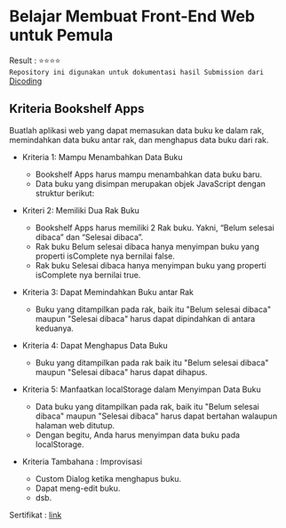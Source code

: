 # Belajar Membuat Front-End Web untuk Pemula

Result : ⭐⭐⭐⭐
<br> `Repository ini digunakan untuk dokumentasi hasil Submission dari` [Dicoding](https://www.dicoding.com/academies/315)

## Kriteria Bookshelf Apps
Buatlah aplikasi web yang dapat memasukan data buku ke dalam rak, memindahkan data buku antar rak, dan menghapus data buku dari rak. 

* Kriteria 1: Mampu Menambahkan Data Buku 
  - Bookshelf Apps harus mampu menambahkan data buku baru.
  - Data buku yang disimpan merupakan objek JavaScript dengan struktur berikut:
  
* Kriteri 2: Memiliki Dua Rak Buku
  - Bookshelf Apps harus memiliki 2 Rak buku. Yakni, “Belum selesai dibaca” dan “Selesai dibaca”.
  - Rak buku Belum selesai dibaca hanya menyimpan buku yang properti isComplete nya bernilai false.
  - Rak buku Selesai dibaca hanya menyimpan buku yang properti isComplete nya bernilai true.
  
* Kriteria 3: Dapat Memindahkan Buku antar Rak
  - Buku yang ditampilkan pada rak, baik itu "Belum selesai dibaca" maupun "Selesai dibaca" harus dapat dipindahkan di antara keduanya.
  
* Kriteria 4: Dapat Menghapus Data Buku
  - Buku yang ditampilkan pada rak baik itu "Belum selesai dibaca" maupun "Selesai dibaca" harus dapat dihapus.

* Kriteria 5: Manfaatkan localStorage dalam Menyimpan Data Buku
  - Data buku yang ditampilkan pada rak, baik itu "Belum selesai dibaca" maupun "Selesai dibaca" harus dapat bertahan walaupun halaman web ditutup.
  - Dengan begitu, Anda harus menyimpan data buku pada localStorage.
  
* Kriteria Tambahana : Improvisasi
  - Custom Dialog ketika menghapus buku.
  - Dapat meng-edit buku.
  - dsb.

Sertifikat : [link](https://www.dicoding.com/certificates/2VX3257L3PYQ)
